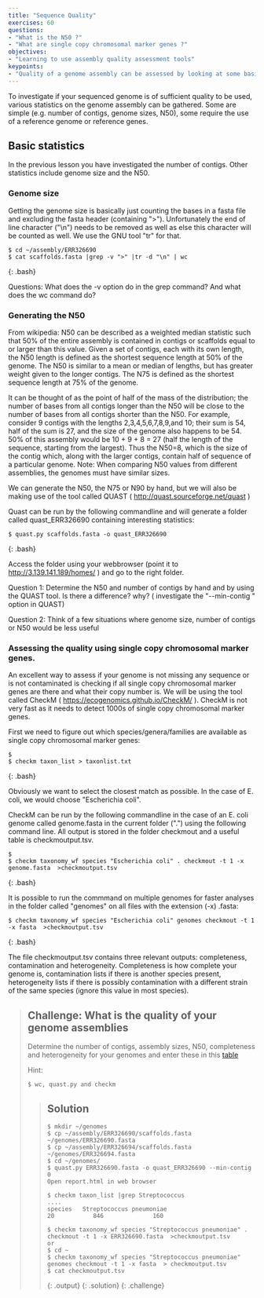 ```yaml
---
title: "Sequence Quality"
exercises: 60
questions:
- "What is the N50 ?"
- "What are single copy chromosomal marker genes ?"
objectives:
- "Learning to use assembly quality assessment tools"
keypoints:
- "Quality of a genome assembly can be assessed by looking at some basic statistics on the assembly, but also by using an external reference"
---
```


To investigate if your sequenced genome is of sufficient quality to be used, various statistics on the genome assembly can be gathered. Some are simple (e.g. number of contigs, genome sizes, N50), some require the use of a reference genome or reference genes.

## Basic statistics
In the previous lesson you have investigated the number of contigs. Other statistics include genome size and the N50. 

### Genome size

Getting the genome size is basically just counting the bases in a fasta file and excluding the fasta header (containing ">"). Unfortunately the end of line character ("\n") needs to be removed as well as else this character will be counted as well. We use the GNU tool "tr" for that.  

~~~
$ cd ~/assembly/ERR326690
$ cat scaffolds.fasta |grep -v ">" |tr -d "\n" | wc
~~~
{: .bash}

Questions: What does the -v option do in the grep command? And what does the wc command do?

### Generating the N50

From wikipedia:
N50 can be described as a weighted median statistic such that 50% of the entire assembly is contained in contigs or scaffolds equal to or larger than this value. Given a set of contigs, each with its own length, the N50 length is defined as the shortest sequence length at 50% of the genome. The N50 is similar to a mean or median of lengths, but has greater weight given to the longer contigs. The N75 is defined as the shortest sequence length at 75% of the genome.

It can be thought of as the point of half of the mass of the distribution; the number of bases from all contigs longer than the N50 will be close to the number of bases from all contigs shorter than the N50. For example, consider 9 contigs with the lengths 2,3,4,5,6,7,8,9,and 10; their sum is 54, half of the sum is 27, and the size of the genome also happens to be 54. 50% of this assembly would be 10 + 9 + 8 = 27 (half the length of the sequence, starting from the largest). Thus the N50=8, which is the size of the contig which, along with the larger contigs, contain half of sequence of a particular genome. Note: When comparing N50 values from different assemblies, the genomes must have similar sizes.

We can generate the N50, the N75 or N90 by hand, but we will also be making use of the tool called QUAST ( http://quast.sourceforge.net/quast )

Quast can be run by the following commandline and will generate a folder called quast_ERR326690 containing interesting statistics:
~~~
$ quast.py scaffolds.fasta -o quast_ERR326690
~~~
{: .bash}

Access the folder using your webbrowser (point it to http://3.139.141.189/homes/ ) and go to the right folder. 

Question 1: Determine the N50 and number of contigs by hand and by using the QUAST tool. Is there a difference? why? ( investigate the "--min-contig " option in QUAST)

Question 2: Think of a few situations where genome size, number of contigs or N50 would be less useful


### Assessing the quality using single copy chromosomal marker genes.

An excellent way to assess if your genome is not missing any sequence or is not contaminated is checking if all single copy chromosomal marker genes are there and what their copy number is. We will be using the tool called CheckM ( https://ecogenomics.github.io/CheckM/ ). CheckM is not very fast as it needs to detect 1000s of single copy chromosomal marker genes.

First we need to figure out which species/genera/families are available as single copy chromosomal marker genes:

~~~
$ 
$ checkm taxon_list > taxonlist.txt
~~~
{: .bash}

Obviously we want to select the closest match as possible. In the case of E. coli, we would choose "Escherichia coli". 


CheckM can be run by the following commandline in the case of an E. coli genome called genome.fasta in the current folder (".") using the following command line. All output is stored in the folder checkmout and a useful table is checkmoutput.tsv. 
~~~
$ 
$ checkm taxonomy_wf species "Escherichia coli" . checkmout -t 1 -x genome.fasta  >checkmoutput.tsv
~~~
{: .bash}

It is possible to run the commmand on multiple genomes for faster analyses in the folder called "genomes" on all files with the extension (-x) .fasta:

~~~
$ checkm taxonomy_wf species "Escherichia coli" genomes checkmout -t 1 -x fasta  >checkmoutput.tsv
~~~
{: .bash}

The file checkmoutput.tsv contains three relevant outputs: completeness, contamination and heterogeneity. Completeness is how complete your genome is, contamination lists if there is another species present, heterogeneity lists if there is possibly contamination with a different strain of the same species (ignore this value in most species).

> ## Challenge: What is the quality of your genome assemblies
>
>  Determine the number of contigs, assembly sizes, N50, completeness and heterogeneity for your genomes and enter these in this
> [table](https://docs.google.com/spreadsheets/d/1b8BPKcSUuW2YzgHdMaJN3MEbdgroRJa1dWnf5gkHr9M/edit#gid=0)
>
> Hint:
> ~~~
> $ wc, quast.py and checkm
> ~~~
> 
> 
> > ## Solution
> >
> > 
> > ~~~
> > $ mkdir ~/genomes
> > $ cp ~/assembly/ERR326690/scaffolds.fasta ~/genomes/ERR326690.fasta
> > $ cp ~/assembly/ERR326694/scaffolds.fasta ~/genomes/ERR326694.fasta
> > $ cd ~/genomes/
> > $ quast.py ERR326690.fasta -o quast_ERR326690 --min-contig 0
> > Open report.html in web browser
> >
> > $ checkm taxon_list |grep Streptococcus
> > ....
> > species   Streptococcus pneumoniae                                20           846              160
> > 
> > $ checkm taxonomy_wf species "Streptococcus pneumoniae" . checkmout -t 1 -x ERR326690.fasta  >checkmoutput.tsv
> > or
> > $ cd ~
> > $ checkm taxonomy_wf species "Streptococcus pneumoniae" genomes checkmout -t 1 -x fasta  > checkmoutput.tsv
> > $ cat checkmoutput.tsv
> > ~~~
> > {: .output}
> {: .solution}
{: .challenge}


